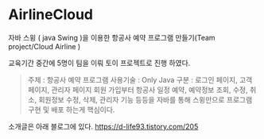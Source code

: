 # AirlineCloud

자바 스윙 ( java Swing )을 이용한 항공사 예약 프로그램 만들기(Team project/Cloud Airline )

교육기간 중간에 5명이 팀을 이뤄 토이 프로젝트로 진행 하였다.

> 주제 : 항공사 예약 프로그램
> 사용기술 : Only Java
> 구분 : 로그인 페이지, 고객 페이지, 관리자 페이지
> 회원 가입부터 항공사 일정 예약, 예약정보 조회, 수정, 취소, 회원정보 수정, 삭제, 관리자 기능 등등을 
  자바를 통해 스윙만으로 프로그램 구현 및 배포 하는게 핵심이다.

소개글은 아래 블로그에 있다.
https://d-life93.tistory.com/205
